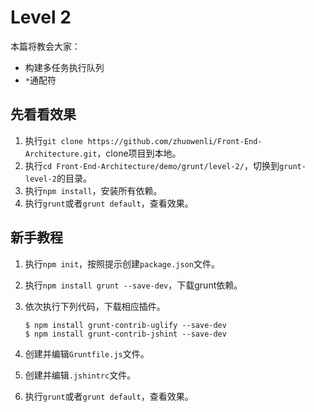 # Level 2

本篇将教会大家：

- 构建多任务执行队列
- `*`通配符

## 先看看效果

1. 执行`git clone https://github.com/zhuowenli/Front-End-Architecture.git`，clone项目到本地。
2. 执行`cd Front-End-Architecture/demo/grunt/level-2/`，切换到`grunt-level-2`的目录。
3. 执行`npm install`，安装所有依赖。
4. 执行`grunt`或者`grunt default`，查看效果。

## 新手教程

1. 执行`npm init`，按照提示创建`package.json`文件。
2. 执行`npm install grunt --save-dev`，下载grunt依赖。
3. 依次执行下列代码，下载相应插件。

	```
	$ npm install grunt-contrib-uglify --save-dev
	$ npm install grunt-contrib-jshint --save-dev
	```

4. 创建并编辑`Gruntfile.js`文件。
5. 创建并编辑`.jshintrc`文件。
6. 执行`grunt`或者`grunt default`，查看效果。
